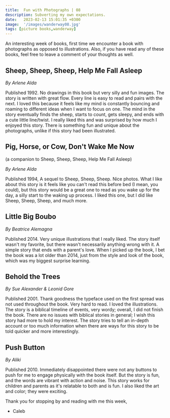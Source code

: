 ```yaml
---
title:  Fun with Photographs | 08
description: Subverting my own expectations.
date:   2023-02-13 15:01:35 +0300
image:  '/images/wanderway08.jpg'
tags: [picture books,wanderway]
---
```

An interesting week of books, first time we encounter a book with photographs as opposed to illustrations. Also, if you have read any of these books, feel free to leave a comment of your thoughts as well.

## Sheep, Sheep, Sheep, Help Me Fall Asleep

*By Arlene Alda*

Published 1992. No drawings in this book but very silly and fun images. The story is written with great flow. Every line is easy to read and pairs with the next. I loved this because it feels like my mind is constantly bouncing and roaming to different ideas when I want to focus on one. The mind in the story eventually finds the sheep, starts to count, gets sleepy, and ends with a cute little line/twist. I really liked this and was surprised by how much I enjoyed this story. There is something fun and unique about the photographs, unlike if this story had been illustrated.


## Pig, Horse, or Cow, Don't Wake Me Now

(a companion to Sheep, Sheep, Sheep, Help Me Fall Asleep)

*By Arlene Alda*

Published 1994, A sequel to Sheep, Sheep, Sheep. Nice photos. What I like about this story is it feels like you can't read this before bed (I mean, you could), but this story would be a great one to read as you wake up for the day, a silly start to the waking up process. I liked this one, but I did like Sheep, Sheep, Sheep, and much more.


## Little Big Boubo

*By Beatrice Alemagna*

Published 2014. Very unique illustrations that I really liked. The story itself wasn't my favorite, but there wasn't necessarily anything wrong with it. A simple story that ends with a parent's love. When I picked up the book, I bet the book was a lot older than 2014, just from the style and look of the book, which was my biggest surprise learning.


## Behold the Trees

*By Sue Alexander & Leonid Gore*

Published 2001. Thank goodness the typeface used on the first spread was not used throughout the book. Very hard to read. I loved the illustrations. The story is a biblical timeline of events, very wordy; overall, I did not finish the book. There are no issues with biblical stories in general; I wish this story had more to hold my interest. The story tries to tell an in-depth account or too much information when there are ways for this story to be told quicker and more interestingly.


## Push Button

*By Aliki*

Published 2010. Immediately disappointed there were not any buttons to push for me to engage physically with the book itself. But the story is fun, and the words are vibrant with action and noise. This story works for children and parents as it's relatable to both and is fun. I also liked the art and color; they were exciting.

Thank you for stopping by and reading with me this week,

* Caleb